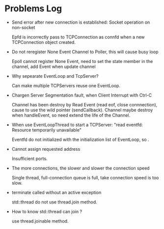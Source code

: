 # Problems Log

- Send error after new connection is established: Socket operation on non-socket

    Epfd is incorrectly pass to TCPConnection as connfd when a new TCPConnection object created.

- Do not reregister None Event Channel to Poller, this will cause busy loop

    Epoll cannot register None Event, need to set the state member in the channel, add Event when update channel 

- Why sepearate EventLoop and TcpServer?

    Can make multiple TCPServers reuse one EventLoop.

- Chargen Server Segmentation fault, when Client Interrupt with Ctrl-C
    
    Channel has been destroy by Read Event (read eof, close connnection), cause to use the wild pointer (sendCallback).
    Channel maybe destroy when handleEvent, so need extend the life of the Channel. 

- When use EventLoopThread to start a TCPServer: "read eventfd: Resource temporarily unavailable"

    Eventfd do not initialized with the initialization list of EventLoop, so .

- Cannot assign requested address

    Insufficient ports.

- The more connections, the slower and slower the connection speed

    Single thread, full-connection queue is full, take connection speed is too slow.

- terminate called without an active exception

    std::thread do not use thread.join method.

- How to know std::thread can join ?

    use thread.joinable method.
